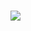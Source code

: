 ###
<img src="https://capsule-render.vercel.app/api?type=wave&color=bcd4ff&height=200&section=header&text=Chae%20Eun&fontSize=90" />

<!--
**kche1106/kche1106** is a ✨ _special_ ✨ repository because its `README.md` (this file) appears on your GitHub profile.

Here are some ideas to get you started:

- 🔭 I’m currently working on ...
- 🌱 I’m currently learning ...
- 👯 I’m looking to collaborate on ...
- 🤔 I’m looking for help with ...
- 💬 Ask me about ...
- 📫 How to reach me: ...
- 😄 Pronouns: ...
- ⚡ Fun fact: ...
-->
